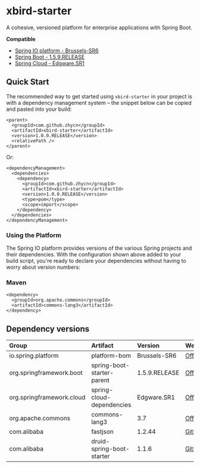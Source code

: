 # xbird-starter

A cohesive, versioned platform for enterprise applications with Spring Boot.

**Compatible**

- [Spring IO platform - Brussels-SR6](http://platform.spring.io/platform/)
- [Spring Boot - 1.5.9.RELEASE](https://projects.spring.io/spring-boot/)
- [Spring Cloud - Edgware.SR1](http://projects.spring.io/spring-cloud/)

## Quick Start

The recommended way to get started using `xbird-starter` in your project is with a dependency management system – the snippet below can be copied and pasted into your build: 

```
<parent>
  <groupId>com.github.zhycn</groupId>
  <artifactId>xbird-starter</artifactId>
  <version>1.0.0.RELEASE</version>
  <relativePath />
</parent>
```

Or: 

```
<dependencyManagement>
  <dependencies>
    <dependency>
      <groupId>com.github.zhycn</groupId>
      <artifactId>xbird-starter</artifactId>
      <version>1.0.0.RELEASE</version>
      <type>pom</type>
      <scope>import</scope>
    </dependency>
  </dependencies>
</dependencyManagement>
```

### Using the Platform

The Spring IO platform provides versions of the various Spring projects and their dependencies. With the configuration shown above added to your build script, you're ready to declare your dependencies without having to worry about version numbers:

### Maven

```
<dependency>
  <groupId>org.apache.commons</groupId>
  <artifactId>commons-lang3</artifactId>
</dependency>
```

## Dependency versions

| Group | Artifact | Version | Website |
|:---|:---|:---|:---|
| io.spring.platform | platform-bom | Brussels-SR6 | [Official](http://platform.spring.io/platform/) | 
| org.springframework.boot | spring-boot-starter-parent | 1.5.9.RELEASE | [Official](https://projects.spring.io/spring-boot/) | 
| org.springframework.cloud | spring-cloud-dependencies | Edgware.SR1 |[Official](http://projects.spring.io/spring-cloud/) | 
| org.apache.commons | commons-lang3 | 3.7 | [Official](http://commons.apache.org/proper/commons-lang/) | 
| com.alibaba | fastjson | 1.2.44 | [GitHub](https://github.com/alibaba/fastjson) | 
| com.alibaba | druid-spring-boot-starter | 1.1.6 | [GitHub](https://github.com/alibaba/druid) | 
